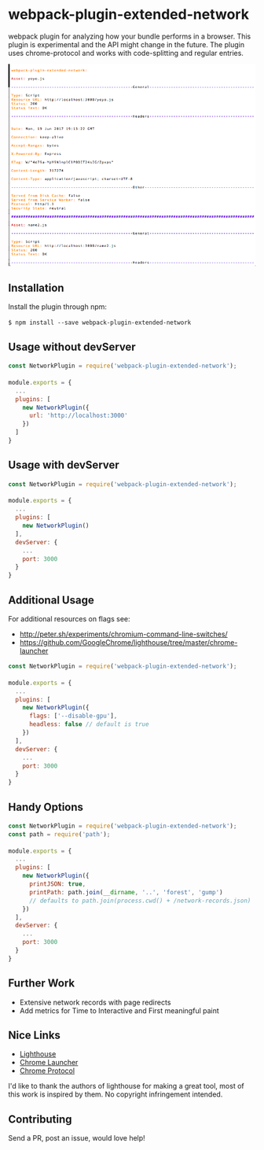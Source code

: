 # webpack-plugin-extended-network

webpack plugin for analyzing how your bundle performs in a browser. This plugin is experimental and the API might change in the future. The plugin uses chrome-protocol and works with code-splitting and regular entries.

![Screenshot](https://github.com/ev1stensberg/webpack-plugin-extended-network/blob/master/assets/screenshot.png)

## Installation

Install the plugin through npm:

`$ npm install --save webpack-plugin-extended-network`


## Usage without devServer
```js
const NetworkPlugin = require('webpack-plugin-extended-network');

module.exports = {
  ...
  plugins: [
    new NetworkPlugin({
      url: 'http://localhost:3000'
    })
  ]
}
```

## Usage with devServer

```js
const NetworkPlugin = require('webpack-plugin-extended-network');

module.exports = {
  ...
  plugins: [
    new NetworkPlugin()
  ],
  devServer: {
    ...
    port: 3000
  }
}
```

## Additional Usage

For additional resources on flags see:
 - http://peter.sh/experiments/chromium-command-line-switches/
 - https://github.com/GoogleChrome/lighthouse/tree/master/chrome-launcher


```js
const NetworkPlugin = require('webpack-plugin-extended-network');

module.exports = {
  ...
  plugins: [
    new NetworkPlugin({
      flags: ['--disable-gpu'],
      headless: false // default is true
    })
  ],
  devServer: {
    ...
    port: 3000
  }
}
```

## Handy Options

```js
const NetworkPlugin = require('webpack-plugin-extended-network');
const path = require('path');

module.exports = {
  ...
  plugins: [
    new NetworkPlugin({
      printJSON: true,
      printPath: path.join(__dirname, '..', 'forest', 'gump')
      // defaults to path.join(process.cwd() + /network-records.json)
    })
  ],
  devServer: {
    ...
    port: 3000
  }
}
```

## Further Work

+ Extensive network records with page redirects
+ Add metrics for Time to Interactive and First meaningful paint

## Nice Links

- [Lighthouse](https://github.com/GoogleChrome/lighthouse)
- [Chrome Launcher](https://github.com/GoogleChrome/lighthouse/tree/master/chrome-launcher)
- [Chrome Protocol](https://chromedevtools.github.io/devtools-protocol/)

I'd like to thank the authors of lighthouse for making a great tool, most of this work is inspired by them. No copyright infringement intended.

## Contributing

Send a PR, post an issue, would love help!
